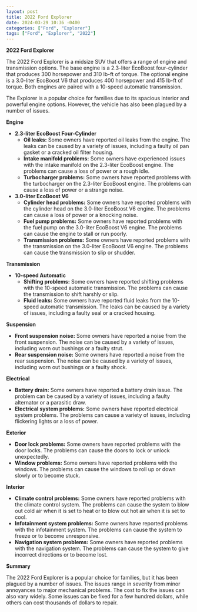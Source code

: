 ```yaml
---
layout: post
title: 2022 Ford Explorer
date: 2024-03-29 10:36 -0400
categories: ["Ford", "Explorer"]
tags: ["Ford", "Explorer", "2022"]
---
```

**2022 Ford Explorer**

The 2022 Ford Explorer is a midsize SUV that offers a range of engine and transmission options. The base engine is a 2.3-liter EcoBoost four-cylinder that produces 300 horsepower and 310 lb-ft of torque. The optional engine is a 3.0-liter EcoBoost V6 that produces 400 horsepower and 415 lb-ft of torque. Both engines are paired with a 10-speed automatic transmission.

The Explorer is a popular choice for families due to its spacious interior and powerful engine options. However, the vehicle has also been plagued by a number of issues.

**Engine**
* **2.3-liter EcoBoost Four-Cylinder**
    * **Oil leaks:** Some owners have reported oil leaks from the engine. The leaks can be caused by a variety of issues, including a faulty oil pan gasket or a cracked oil filter housing.
    * **Intake manifold problems:** Some owners have experienced issues with the intake manifold on the 2.3-liter EcoBoost engine. The problems can cause a loss of power or a rough idle.
    * **Turbocharger problems:** Some owners have reported problems with the turbocharger on the 2.3-liter EcoBoost engine. The problems can cause a loss of power or a strange noise.
* **3.0-liter EcoBoost V6**
    * **Cylinder head problems:** Some owners have reported problems with the cylinder head on the 3.0-liter EcoBoost V6 engine. The problems can cause a loss of power or a knocking noise.
    * **Fuel pump problems:** Some owners have reported problems with the fuel pump on the 3.0-liter EcoBoost V6 engine. The problems can cause the engine to stall or run poorly.
    * **Transmission problems:** Some owners have reported problems with the transmission on the 3.0-liter EcoBoost V6 engine. The problems can cause the transmission to slip or shudder.

**Transmission**

* **10-speed Automatic**
    * **Shifting problems:** Some owners have reported shifting problems with the 10-speed automatic transmission. The problems can cause the transmission to shift harshly or slip.
    * **Fluid leaks:** Some owners have reported fluid leaks from the 10-speed automatic transmission. The leaks can be caused by a variety of issues, including a faulty seal or a cracked housing.

**Suspension**

* **Front suspension noise:** Some owners have reported a noise from the front suspension. The noise can be caused by a variety of issues, including worn out bushings or a faulty strut.
* **Rear suspension noise:** Some owners have reported a noise from the rear suspension. The noise can be caused by a variety of issues, including worn out bushings or a faulty shock.

**Electrical**

* **Battery drain:** Some owners have reported a battery drain issue. The problem can be caused by a variety of issues, including a faulty alternator or a parasitic draw.
* **Electrical system problems:** Some owners have reported electrical system problems. The problems can cause a variety of issues, including flickering lights or a loss of power.

**Exterior**

* **Door lock problems:** Some owners have reported problems with the door locks. The problems can cause the doors to lock or unlock unexpectedly.
* **Window problems:** Some owners have reported problems with the windows. The problems can cause the windows to roll up or down slowly or to become stuck.

**Interior**

* **Climate control problems:** Some owners have reported problems with the climate control system. The problems can cause the system to blow out cold air when it is set to heat or to blow out hot air when it is set to cool.
* **Infotainment system problems:** Some owners have reported problems with the infotainment system. The problems can cause the system to freeze or to become unresponsive.
* **Navigation system problems:** Some owners have reported problems with the navigation system. The problems can cause the system to give incorrect directions or to become lost.

**Summary**

The 2022 Ford Explorer is a popular choice for families, but it has been plagued by a number of issues. The issues range in severity from minor annoyances to major mechanical problems. The cost to fix the issues can also vary widely. Some issues can be fixed for a few hundred dollars, while others can cost thousands of dollars to repair.
